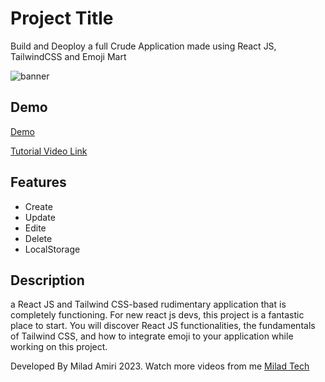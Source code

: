 
# Project Title

Build and Deoploy a full Crude Application made using React JS, TailwindCSS and Emoji Mart

<img src="https://res.cloudinary.com/ghazni/image/upload/v1677469939/portfolio_1_numjnc.png" alt="banner"/>

## Demo
[Demo](https://milad-todo.netlify.app/)

[Tutorial Video Link](https://www.youtube.com/watch?v=0KXO_PkTeEc)
## Features

- Create
- Update
- Edite
- Delete
- LocalStorage


## Description

a React JS and Tailwind CSS-based rudimentary application that is completely functioning. For new react js devs, this project is a fantastic place to start.
You will discover React JS functionalities, the fundamentals of Tailwind CSS, and how to integrate emoji to your application while working on this project.

Developed By Milad Amiri 2023.
Watch more videos from me [Milad Tech](https://www.youtube.com/@miladtech2844)
